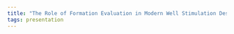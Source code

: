 ```yaml
---
title: "The Role of Formation Evaluation in Modern Well Stimulation Design"
tags: presentation 
---
```

